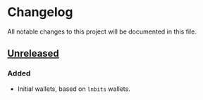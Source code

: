 Changelog
=========

All notable changes to this project will be documented in this file.

## [Unreleased]

### Added
- Initial wallets, based on `lnbits` wallets.

[unreleased]: https://github.com/python-ln/lnurl/compare/0.0.1...HEAD
[0.0.1]: https://github.com/python-ln/lnurl/releases/tag/0.0.1
